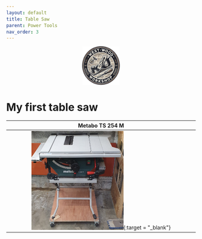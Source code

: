```yaml
---
layout: default
title: Table Saw
parent: Power Tools
nav_order: 3
---
```

<p align="center"> <img src="../media/www_logo.png" width="20%" height="20%"/> </p>

# My first table saw

|                                                                       Metabo TS 254 M                                                                       |
|:-----------------------------------------------------------------------------------------------------------------------------------------------------------:|
| [<img alt="image" height="50%" src="/media/Metabo_TS_254_M.jpg" width="50%"/>](https://garlatti.github.io/media/Metabo_TS_254_M.jpg){:target = "_blank"} | 

